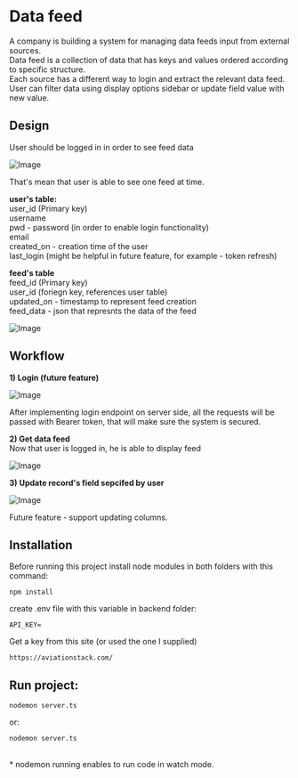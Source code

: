 # Data feed

A company is building a system for managing data feeds input from external sources. <br>
Data feed is a collection of data that has keys and values ordered according to specific
structure. <br>
Each source has a different way to login and extract the relevant data feed. <br>
User can filter data using display options sidebar or update field value with new value.

## Design

User should be logged in in order to see feed data

![Image](https://res.cloudinary.com/dtwqtpteb/image/upload/v1665940886/wg7sdygutef3ivwoixwo.png
)

That's mean that user is able to see one feed at time. <br>

<b> user's table: </b> <br>
user_id (Primary key) <br>
username <br>
pwd - password (in order to enable login functionality) <br>
email <br>
created_on - creation time of the user <br>
last_login (might be helpful in future feature, for example - token refresh) <br>

<b> feed's table </b> <br>
feed_id (Primary key) <br>
user_id (foriegn key, references user table) <br>
updated_on - timestamp to represent feed creation <br>
feed_data - json that represnts the data of the feed <br>


![Image](https://res.cloudinary.com/dtwqtpteb/image/upload/v1665940985/asyjte1jsybiicre2g3l.png
)

## Workflow

<b> 1) Login (future feature)</b> <br>

![Image](https://res.cloudinary.com/dtwqtpteb/image/upload/v1665942815/gxlq5wjbok7nf67lkjfq.jpg
)

After implementing login endpoint on server side, all the requests will be passed with Bearer token, that will make sure the system is secured.

<b> 2) Get data feed</b> <br>
Now that user is logged in, he is able to display feed

![Image](https://res.cloudinary.com/dtwqtpteb/image/upload/v1665943505/g4pxxfwa7bkntqqvcpmn.jpg
)

<b> 3) Update record's field sepcifed by user </b> 

![Image](https://res.cloudinary.com/dtwqtpteb/image/upload/v1665944757/v4h8d50sbbw1muqqnepq.jpg
)

Future feature - support updating columns.



## Installation

Before running this project install node modules in both folders with this command:

```
npm install
```

create .env file with this variable in backend folder:

```
API_KEY=
```

Get a key from this site (or used the one I supplied)
```
https://aviationstack.com/
```

## Run project:
```
nodemon server.ts
```

or:
```
nodemon server.ts
```
<br> * nodemon running enables to run code in watch mode.